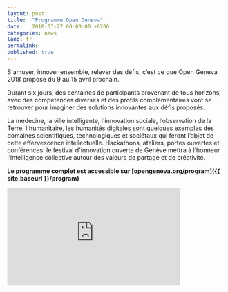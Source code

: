 ```yaml
---
layout: post
title:  "Programme Open Geneva"
date:   2018-03-27 00:00:00 +0200
categories: news
lang: fr
permalink:
published: true
---
```


S'amuser, innover ensemble, relever des défis, c’est ce que Open Geneva 2018 propose du 9 au 15 avril prochain.


Durant six jours, des centaines de participants provenant de tous horizons,  avec des compétences diverses et des profils complémentaires vont se retrouver pour imaginer des solutions innovantes aux défis proposés.

La médecine, la ville intelligente, l'innovation sociale, l’observation de la Terre, l'humanitaire, les humanités digitales sont quelques exemples des domaines scientifiques, technologiques et sociétaux qui feront l’objet de cette effervescence intellectuelle. Hackathons, ateliers, portes ouvertes et conférences: le festival d'innovation ouverte de Genève mettra à l’honneur l’intelligence collective autour des valeurs de partage et de créativité.

<strong>Le programme complet est accessible sur [opengeneva.org/program]({{ site.baseurl }}/program)</strong>


<iframe width="400" height="225" src="https://www.youtube.com/embed/RCBRT-3vbI0?rel=0" frameborder="0" allow="autoplay; encrypted-media" allowfullscreen></iframe>
